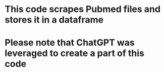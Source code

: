 # This code scrapes Pubmed files and stores it in a dataframe
# Please note that ChatGPT was leveraged to create a part of this code 